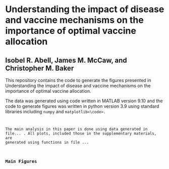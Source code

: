 # Understanding the impact of disease and vaccine mechanisms on the importance of optimal vaccine allocation 
## Isobel R. Abell, James M. McCaw, and Christopher M. Baker

This repository contains the code to generate the figures presented in Understanding the impact of disease and vaccine mechanisms on the importance of optimal vaccine allocation. 

The data was generated using code written in MATLAB version 9.10 and the code to generate figures was written in python version 3.9 using standard libraries including <code>numpy</code> and <code>matplotlib<\code>.
  
The main analysis in this paper is done using data generated in file... . All plots, included those in the supplementary materials, are generated using functions in file ... 
  
### Main Figures 
